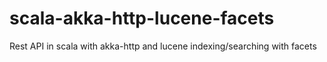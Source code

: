 # scala-akka-http-lucene-facets
Rest API in scala with akka-http and lucene indexing/searching with facets
